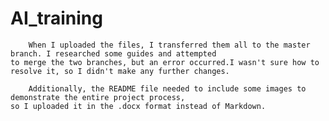 # AI_training
        When I uploaded the files, I transferred them all to the master branch. I researched some guides and attempted  
    to merge the two branches, but an error occurred.I wasn't sure how to resolve it, so I didn't make any further changes.

        Additionally, the README file needed to include some images to demonstrate the entire project process,  
    so I uploaded it in the .docx format instead of Markdown.
